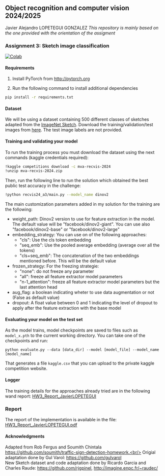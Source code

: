## Object recognition and computer vision 2024/2025

Javier Alejandro LOPETEGUI GONZALEZ
*This repository is mainly based on the one provided with the orientation of the assigment*

### Assignment 3: Sketch image classification
[![Colab](https://colab.research.google.com/assets/colab-badge.svg)](https://colab.research.google.com/drive/1PxshEMwNm4tLu8f_Bz_Z0emUlC1TPob4?usp=sharing)
#### Requirements
1. Install PyTorch from http://pytorch.org

2. Run the following command to install additional dependencies

```bash
pip install -r requirements.txt
```

#### Dataset
We will be using a dataset containing 500 different classes of sketches adapted from the [ImageNet Sketch](https://github.com/HaohanWang/ImageNet-Sketch).
Download the training/validation/test images from [here](https://www.kaggle.com/competitions/mva-recvis-2024/data). The test image labels are not provided.

#### Training and validating your model

To run the training process you must download the dataset using the next commands (kaggle credentials required):
```bash
!kaggle competitions download -c mva-recvis-2024
!unzip mva-recvis-2024.zip
```
Then, run the following line to run the solution which obtained the best public test accuracy in the challenge:
```bash
!python recvis24_a3/main.py --model_name dinov2
```
The main customization parameters added in my solution for the training are the following:
- weight_path: Dinov2 version to use for feature extraction in the model. The default value will be "facebook/dinov2-giant". You can use also "facebook/dinov2-base" or "facebook/dinov2-large"
- embedding_strategy: You can use on of the following approaches:
  - "cls": Use the cls token embedding
  - "seq_emb": Use the pooled average embedding (average over all the tokens)
  - "cls+seq_emb": The concatenation of the two embeddings mentioned before. This will be the default value
- frozen_strategy: For the freezing strategie:
  - "none": do not freeze any parameter
  - "all": freeze all feature extractor model parameters
  - "n-1_attention": freeze all feature extractor model parameters but the last attention head
- aug_flag: a boolean indicating wheter to use data augmentation or not (False as default value)
- dropout: A float value between 0 and 1 indicating the level of dropout to apply after the feature extraction with the base model
 

#### Evaluating your model on the test set

As the model trains, model checkpoints are saved to files such as `model_x.pth` to the current working directory.
You can take one of the checkpoints and run:

```
python evaluate.py --data [data_dir] --model [model_file] --model_name [model_name]
```

That generates a file `kaggle.csv` that you can upload to the private kaggle competition website.


#### Logger

The training details for the approaches already tried are in the following wand report: [HW3_Report_JavierLOPETEGUI](https://api.wandb.ai/links/nlp-tasks/qr77to53)

### Report

The report of the implementation is available in the file: [HW3_Report_JavierLOPETEGUI.pdf]()


#### Acknowledgments
Adapted from Rob Fergus and Soumith Chintala https://github.com/soumith/traffic-sign-detection-homework.<br/>
Origial adaptation done by Gul Varol: https://github.com/gulvarol<br/>
New Sketch dataset and code adaptation done by Ricardo Garcia and Charles Raude: https://github.com/rjgpinel, http://imagine.enpc.fr/~raudec/
